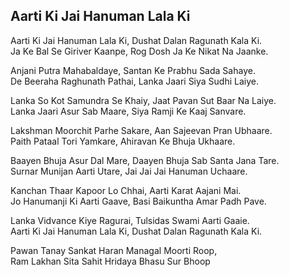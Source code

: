 ## Aarti Ki Jai Hanuman Lala Ki


Aarti Ki Jai Hanuman Lala Ki, Dushat Dalan Ragunath Kala Ki.  
Ja Ke Bal Se Giriver Kaanpe, Rog Dosh Ja Ke Nikat Na Jaanke.

Anjani Putra Mahabaldaye, Santan Ke Prabhu Sada Sahaye.  
De Beeraha Raghunath Pathai, Lanka Jaari Siya Sudhi Laiye.

Lanka So Kot Samundra Se Khaiy, Jaat Pavan Sut Baar Na Laiye.  
Lanka Jaari Asur Sab Maare, Siya Ramji Ke Kaaj Sanvare.

Lakshman Moorchit Parhe Sakare, Aan Sajeevan Pran Ubhaare.  
Paith Pataal Tori Yamkare, Ahiravan Ke Bhuja Ukhaare.

Baayen Bhuja Asur Dal Mare, Daayen Bhuja Sab Santa Jana Tare.  
Surnar Munijan Aarti Utare, Jai Jai Jai Hanuman Uchaare.

Kanchan Thaar Kapoor Lo Chhai, Aarti Karat Aajani Mai.  
Jo Hanumanji Ki Aarti Gaave, Basi Baikuntha Amar Padh Pave.

Lanka Vidvance Kiye Ragurai, Tulsidas Swami Aarti Gaaie.  
Aarti Ki Jai Hanuman Lala Ki, Dushat Dalan Ragunath Kala Ki.

Pawan Tanay Sankat Haran Managal Moorti Roop,  
Ram Lakhan Sita Sahit Hridaya Bhasu Sur Bhoop

